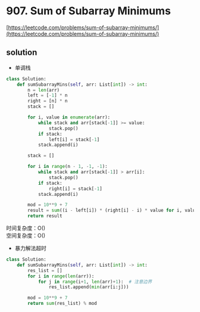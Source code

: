# 907. Sum of Subarray Minimums

[https://leetcode.com/problems/sum-of-subarray-minimums/](https://leetcode.com/problems/sum-of-subarray-minimums/)

## solution

- 单调栈

```python
class Solution:
    def sumSubarrayMins(self, arr: List[int]) -> int:
        n = len(arr)
        left = [-1] * n
        right = [n] * n
        stack = []

        for i, value in enumerate(arr):
            while stack and arr[stack[-1]] >= value:
                stack.pop()
            if stack:
                left[i] = stack[-1]
            stack.append(i)

        stack = []

        for i in range(n - 1, -1, -1):
            while stack and arr[stack[-1]] > arr[i]:
                stack.pop()
            if stack:
                right[i] = stack[-1]
            stack.append(i)

        mod = 10**9 + 7
        result = sum((i - left[i]) * (right[i] - i) * value for i, value in enumerate(arr)) % mod
        return result
```

时间复杂度：O() <br>
空间复杂度：O()

- 暴力解法超时

```python
class Solution:
    def sumSubarrayMins(self, arr: List[int]) -> int:
        res_list = []
        for i in range(len(arr)):
            for j in range(i+1, len(arr)+1):  # 注意边界
                res_list.append(min(arr[i:j]))

        mod = 10**9 + 7
        return sum(res_list) % mod
```
